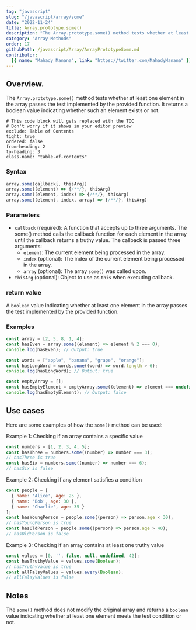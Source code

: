 ```yaml
---
tag: "javascript"
slug: "/javascript/array/some"
date: "2022-11-24"
title: Array.prototype.some()
description: "The Array.prototype.some() method tests whether at least one element in the array passes the test implemented by the provided function."
category: "Array Methods"
order: 17
githubPath: /javascript/Array/ArrayPrototypeSome.md
contributor:
  [{ name: "Mahady Manana", link: "https://twitter.com/MahadyManana" }]
---
```


## Overview.

The `Array.prototype.some()` method tests whether at least one element in the array passes the test implemented by the provided function. It returns a boolean value indicating whether such an element exists or not.


```toc
# This code block will gets replaced with the TOC
# Don't worry if it shows in your editor preview
exclude: Table of Contents
tight: true
ordered: false
from-heading: 2
to-heading: 3
class-name: "table-of-contents"
```

### Syntax

```javascript
array.some(callback[, thisArg])
array.some((element) => {/**/}, thisArg)
array.some((element, index) => {/**/}, thisArg)
array.some((element, index, array) => {/**/}, thisArg)
```

### Parameters

- `callback` (required): A function that accepts up to three arguments. The some() method calls the callback function for each element in the array until the callback returns a truthy value. The callback is passed three arguments:
  - `element`: The current element being processed in the array.
  - `index` (optional): The index of the current element being processed in the array.
  - `array` (optional): The array `some()` was called upon.
- `thisArg` (optional): Object to use as `this` when executing callback.

### return value

A `boolean` value indicating whether at least one element in the array passes the test implemented by the provided function.

### Examples

```javascript
const array = [2, 5, 8, 1, 4];
const hasEven = array.some((element) => element % 2 === 0);
console.log(hasEven); // Output: true

const words = ["apple", "banana", "grape", "orange"];
const hasLongWord = words.some((word) => word.length > 6);
console.log(hasLongWord); // Output: true

const emptyArray = [];
const hasEmptyElement = emptyArray.some((element) => element === undefined);
console.log(hasEmptyElement); // Output: false
```
## Use cases

Here are some examples of how the `some()` method can be used:

Example 1: Checking if an array contains a specific value

```javascript
const numbers = [1, 2, 3, 4, 5];
const hasThree = numbers.some((number) => number === 3);
// hasThree is true
const hasSix = numbers.some((number) => number === 6);
// hasSix is false
```

Example 2: Checking if any element satisfies a condition

```javascript
const people = [
  { name: 'Alice', age: 25 },
  { name: 'Bob', age: 30 },
  { name: 'Charlie', age: 35 }
];
const hasYoungPerson = people.some((person) => person.age < 30);
// hasYoungPerson is true
const hasOldPerson = people.some((person) => person.age > 40);
// hasOldPerson is false
```

Example 3: Checking if an array contains at least one truthy value

```javascript
const values = [0, '', false, null, undefined, 42];
const hasTruthyValue = values.some(Boolean);
// hasTruthyValue is true
const allFalsyValues = values.every(Boolean);
// allFalsyValues is false
```

## Notes

The `some()` method does not modify the original array and returns a `boolean` value indicating whether at least one element meets the test condition or not.
